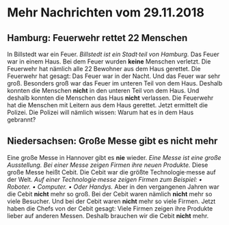 # Mehr Nachrichten vom 29.11.2018


## Hamburg: Feuerwehr rettet 22 Menschen
In Billstedt war ein Feuer. 
*Billstedt ist ein Stadt·teil von Hamburg.* Das Feuer war in einem Haus. Bei dem Feuer wurden **keine** Menschen verletzt. Die Feuerwehr hat nämlich alle 22 Bewohner aus dem Haus gerettet. Die Feuerwehr hat gesagt: Das Feuer war in der Nacht. Und das Feuer war sehr groß. Besonders groß war das Feuer im unteren Teil von dem Haus. Deshalb konnten die Menschen **nicht** in den unteren Teil von dem Haus. Und deshalb konnten die Menschen das Haus **nicht** verlassen. Die Feuerwehr hat die Menschen mit Leitern aus dem Haus gerettet. Jetzt ermittelt die Polizei. Die Polizei will nämlich wissen: Warum hat es in dem Haus gebrannt? 

## Niedersachsen: Große Messe gibt es nicht mehr
Eine große Messe in Hannover gibt es **nie** wieder. 
*Eine Messe ist eine große Ausstellung.* 
*Bei einer Messe zeigen Firmen ihre neuen Produkte.* Diese große Messe heißt Cebit. Die Cebit war die größte Technologie·messe auf der Welt. 
*Auf einer Technologie·messe zeigen Firmen zum Beispiel:* *• Roboter.* *• Computer.* *• Oder Handys.* Aber in den vergangenen Jahren war die Cebit **nicht** mehr so groß. Bei der Cebit waren nämlich **nicht** mehr so viele Besucher. Und bei der Cebit waren **nicht** mehr so viele Firmen. Jetzt haben die Chefs von der Cebit gesagt: Viele Firmen zeigen ihre Produkte lieber auf anderen Messen. Deshalb brauchen wir die Cebit **nicht** mehr. 

